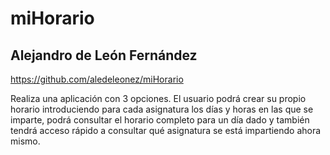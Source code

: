 # miHorario

## Alejandro de León Fernández

https://github.com/aledeleonez/miHorario

Realiza una aplicación con 3 opciones. El usuario podrá crear su propio horario introduciendo para cada asignatura los días y horas en las que se imparte, podrá consultar el horario completo para un día dado y también tendrá acceso rápido a consultar qué asignatura se está impartiendo ahora mismo.
